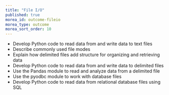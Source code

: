 ```yaml
---
title: "File I/O"
published: true
morea_id: outcome-fileio
morea_type: outcome
morea_sort_order: 10
---
```


  * Develop Python code to read data from and write data to text files
  * Describe commonly used file modes
  * Explain how delimited files add structure for organizing and retrieving data
  * Develop Python code to read data from and write data to delimited files
  * Use the Pandas module to read and analyze data from a delimited file
  * Use the pyodbc module to work with database files
  * Develop Python code to read data from relational database files using SQL
